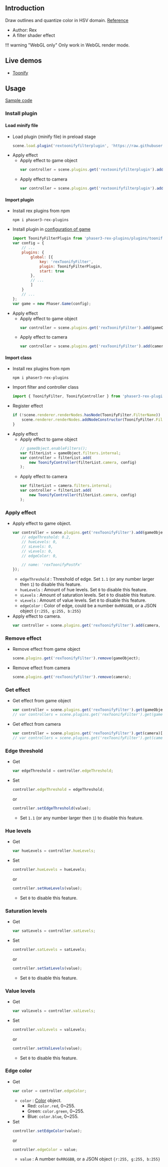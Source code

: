 ## Introduction

Draw outlines and quantize color in HSV domain. [Reference](https://www.geeks3d.com/20140523/glsl-shader-library-toonify-post-processing-filter/)

- Author: Rex
- A filter shader effect

!!! warning "WebGL only"
    Only work in WebGL render mode.

## Live demos

- [Toonify](https://codepen.io/rexrainbow/pen/ErWNXa)

## Usage

[Sample code](https://github.com/rexrainbow/phaser3-rex-notes/tree/master/examples/shader-toonify)

### Install plugin

#### Load minify file

- Load plugin (minify file) in preload stage
    ```javascript
    scene.load.plugin('rextoonifyfilterplugin', 'https://raw.githubusercontent.com/rexrainbow/phaser3-rex-notes/master/dist/rextoonifyfilterplugin.min.js', true);
    ```
- Apply effect
    - Apply effect to game object
        ```javascript
        var controller = scene.plugins.get('rextoonifyfilterplugin').add(gameObject, config);
        ```
    - Apply effect to camera
        ```javascript
        var controller = scene.plugins.get('rextoonifyfilterplugin').add(camera, config);
        ```

#### Import plugin

- Install rex plugins from npm
    ```
    npm i phaser3-rex-plugins
    ```
- Install plugin in [configuration of game](game.md#configuration)
    ```javascript
    import ToonifyFilterPlugin from 'phaser3-rex-plugins/plugins/toonifyfilter-plugin.js';
    var config = {
        // ...
        plugins: {
            global: [{
                key: 'rexToonifyFilter',
                plugin: ToonifyFilterPlugin,
                start: true
            },
            // ...
            ]
        }
        // ...
    };
    var game = new Phaser.Game(config);
    ```
- Apply effect
    - Apply effect to game object
        ```javascript
        var controller = scene.plugins.get('rexToonifyFilter').add(gameObject, config);
        ```
    - Apply effect to camera
        ```javascript
        var controller = scene.plugins.get('rexToonifyFilter').add(camera, config);
        ```

#### Import class

- Install rex plugins from npm
    ```
    npm i phaser3-rex-plugins
    ```
- Import filter and controller class
    ```javascript
    import { ToonifyFilter, ToonifyController } from 'phaser3-rex-plugins/plugins/toonifyfilter.js';
    ```
- Register effect
    ```js
    if (!scene.renderer.renderNodes.hasNode(ToonifyFilter.FilterName)) {
        scene.renderer.renderNodes.addNodeConstructor(ToonifyFilter.FilterName, ToonifyFilter);
    }
    ```
- Apply effect
    - Apply effect to game object
        ```javascript
        // gameObject.enableFilters();
        var filterList = gameObject.filters.internal;
        var controller = filterList.add(
            new ToonifyController(filterList.camera, config)
        );
        ```
    - Apply effect to camera
        ```javascript
        var filterList = camera.filters.internal;
        var controller = filterList.add(
            new ToonifyController(filterList.camera, config)
        );
        ```

### Apply effect

- Apply effect to game object.
    ```javascript
    var controller = scene.plugins.get('rexToonifyFilter').add(gameObject, {
        // edgeThreshold: 0.2,
        // hueLevels: 0,
        // sLevels: 0,
        // vLevels: 0,
        // edgeColor: 0,

        // name: 'rexToonifyPostFx'
    });
    ```
    - `edgeThreshold` : Threshold of edge. Set `1.1` (or any number larger then `1`) to disable this feature.
    - `hueLevels` : Amount of hue levels. Set `0` to disable this feature.
    - `sLevels` : Amount of saturation levels. Set `0` to disable this feature.
    - `vLevels` : Amount of value levels. Set `0` to disable this feature.
    - `edgeColor` : Color of edge, could be a number `0xRRGGBB`, or a JSON object `{r:255, g:255, b:255}`
- Apply effect to camera.
    ```javascript
    var controller = scene.plugins.get('rexToonifyFilter').add(camera, config);
    ```

### Remove effect

- Remove effect from game object
    ```javascript
    scene.plugins.get('rexToonifyFilter').remove(gameObject);
    ```
- Remove effect from camera
    ```javascript
    scene.plugins.get('rexToonifyFilter').remove(camera);
    ```

### Get effect

- Get effect from game object
    ```javascript
    var controller = scene.plugins.get('rexToonifyFilter').get(gameObject)[0];
    // var controllers = scene.plugins.get('rexToonifyFilter').get(gameObject);
    ```
- Get effect from camera
    ```javascript
    var controller = scene.plugins.get('rexToonifyFilter').get(camera)[0];
    // var controllers = scene.plugins.get('rexToonifyFilter').get(camera);
    ```

### Edge threshold

- Get
    ```javascript
    var edgeThreshold = controller.edgeThreshold;
    ```
- Set
    ```javascript
    controller.edgeThreshold = edgeThreshold;
    ```
    or
    ```javascript
    controller.setEdgeThreshold(value);
    ```
    - Set `1.1` (or any number larger then `1`) to disable this feature.

### Hue levels

- Get
    ```javascript
    var hueLevels = controller.hueLevels;
    ```
- Set
    ```javascript
    controller.hueLevels = hueLevels;
    ```
    or
    ```javascript
    controller.setHueLevels(value);
    ```
    - Set `0` to disable this feature.

### Saturation levels

- Get
    ```javascript
    var satLevels = controller.satLevels;
    ```
- Set
    ```javascript
    controller.satLevels = satLevels;
    ```
    or
    ```javascript
    controller.setSatLevels(value);
    ```
    - Set `0` to disable this feature.

### Value levels

- Get
    ```javascript
    var valLevels = controller.valLevels;
    ```
- Set
    ```javascript
    controller.valLevels = valLevels;
    ```
    or
    ```javascript
    controller.setValLevels(value);
    ```
    - Set `0` to disable this feature.

### Edge color

- Get
    ```javascript
    var color = controller.edgeColor;
    ```
    - `color` : [Color](color.md) object.
        - Red: `color.red`, 0~255.
        - Green: `color.green`, 0~255.
        - Blue: `color.blue`, 0~255.
- Set
    ```javascript
    controller.setEdgeColor(value);
    ```
    or
    ```javascript
    controller.edgeColor = value;
    ```
    - `value` : A number `0xRRGGBB`, or a JSON object `{r:255, g:255, b:255}`
